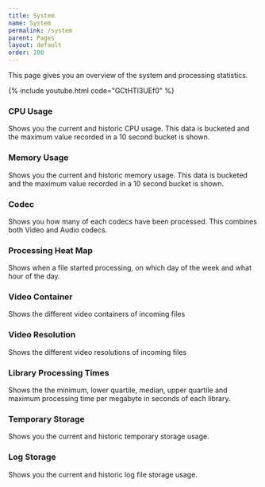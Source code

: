 ```yaml
---
title: System
name: System
permalink: /system
parent: Pages
layout: default
order: 200
---
```


This page gives you an overview of the system and processing statistics.

{% include youtube.html code="GCtHTl3UEf0" %}

### CPU Usage
Shows you the current and historic CPU usage.   This data is bucketed and the maximum value recorded in a 10 second bucket is shown.

### Memory Usage
Shows you the current and historic memory usage.   This data is bucketed and the maximum value recorded in a 10 second bucket is shown.

### Codec
Shows you how many of each codecs have been processed.  This combines both Video and Audio codecs.

### Processing Heat Map
Shows when a file started processing, on which day of the week and what hour of the day.

### Video Container
Shows the different video containers of incoming files

### Video Resolution
Shows the different video resolutions of incoming files

### Library Processing Times 
Shows the the minimum, lower quartile, median, upper quartile and maximum processing time per megabyte in seconds of each library.

### Temporary Storage
Shows you the current and historic temporary storage usage.

### Log Storage
Shows you the current and historic log file storage usage.
